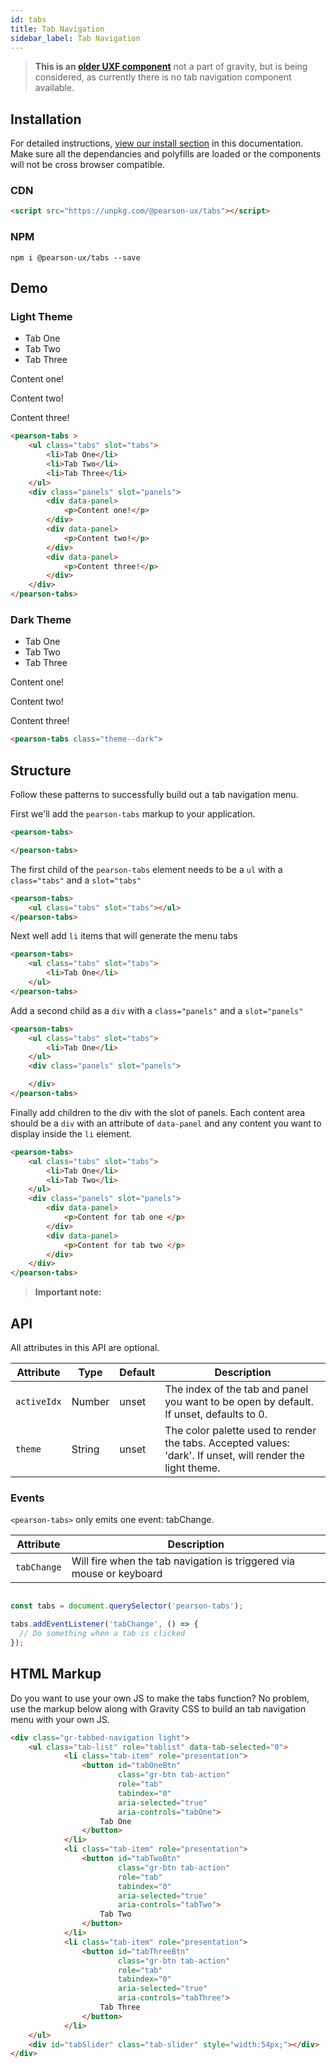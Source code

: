 ```yaml
---
id: tabs
title: Tab Navigation
sidebar_label: Tab Navigation
---
```


> **This is an [older UXF component](https://uxframework.pearson.com/c/tab-navigation)**
not a part of gravity, but is being considered, as currently there is no tab navigation component available.

## Installation
For detailed instructions, [view our install section](https://ux.pearson.com/prototypes/gravity-documentation/docs/getting-started/install) in this documentation.  Make sure all the dependancies and polyfills are loaded or the components will not be cross browser compatible.
### CDN
```html
<script src="https://unpkg.com/@pearson-ux/tabs"></script>
```
### NPM
``` console
npm i @pearson-ux/tabs --save
```

## Demo

### Light Theme
<div class="box">
    <pearson-tabs >
        <ul class="tabs" slot="tabs">
            <li>Tab One</li>
            <li>Tab Two</li>
            <li>Tab Three</li>
        </ul>
        <div class="panels" slot="panels">
            <div data-panel>
                <p>Content one!</p>
            </div>
            <div data-panel>
                <p>Content two!</p>
            </div>
            <div data-panel>
                <p>Content three!</p>
            </div>
        </div>
    </pearson-tabs>
</div>

```html
<pearson-tabs >
    <ul class="tabs" slot="tabs">
        <li>Tab One</li>
        <li>Tab Two</li>
        <li>Tab Three</li>
    </ul>
    <div class="panels" slot="panels">
        <div data-panel>
            <p>Content one!</p>
        </div>
        <div data-panel>
            <p>Content two!</p>
        </div>
        <div data-panel>
            <p>Content three!</p>
        </div>
    </div>
</pearson-tabs>
```

### Dark Theme
<div class="box">
    <pearson-tabs class="theme--dark">
        <ul class="tabs" slot="tabs">
            <li>Tab One</li>
            <li>Tab Two</li>
            <li>Tab Three</li>
        </ul>
        <div class="panels" slot="panels">
            <div data-panel>
                <p>Content one!</p>
            </div>
            <div data-panel>
                <p>Content two!</p>
            </div>
            <div data-panel>
                <p>Content three!</p>
            </div>
        </div>
    </pearson-tabs>
</div>

```html
<pearson-tabs class="theme--dark">
```

## Structure
Follow these patterns to successfully build out a tab navigation menu.

First we'll add the ```pearson-tabs``` markup to your application.

```html
<pearson-tabs>

</pearson-tabs>
```

The first child of the ```pearson-tabs``` element needs to be a ```ul``` with a ```class="tabs"``` and a ```slot="tabs"```

```html
<pearson-tabs>
    <ul class="tabs" slot="tabs"></ul>
</pearson-tabs>
```
Next well add ```li``` items that will generate the menu tabs

```html
<pearson-tabs>
    <ul class="tabs" slot="tabs">
        <li>Tab One</li>
    </ul>
</pearson-tabs>
```
Add a second child as a ```div``` with a ```class="panels"``` and a ```slot="panels"```

```html
<pearson-tabs>
    <ul class="tabs" slot="tabs">
        <li>Tab One</li>
    </ul>
    <div class="panels" slot="panels">

    </div>
</pearson-tabs>
```

Finally add children to the div with the slot of panels.  Each content area should be a ```div``` with an attribute of ```data-panel``` and any content you want to display inside the ```li``` element.

```html
<pearson-tabs>
    <ul class="tabs" slot="tabs">
        <li>Tab One</li>
        <li>Tab Two</li>
    </ul>
    <div class="panels" slot="panels">
        <div data-panel>
            <p>Content for tab one </p>
        </div>
        <div data-panel>
            <p>Content for tab two </p>
        </div>
    </div>
</pearson-tabs>
```


> **Important note:**


## API

All attributes in this API are optional.

| Attribute    | Type    | Default | Description                                                                                                  |
| ------------ | ------- | ------- | ------------------------------------------------------------------------------------------------------------ |
| `activeIdx` | Number | unset   | The index of the tab and panel you want to be open by default. If unset, defaults to 0.                    |
| `theme`      | String | unset   | The color palette used to render the tabs. Accepted values: 'dark'. If unset, will render the light theme. |

### Events
```<pearson-tabs>``` only emits one event: tabChange.

| Attribute    | Description                                                                                                  |
| ------------ | ------------------------------------------------------------------------------------------------------------ |
| `tabChange` | Will fire when the tab navigation is triggered via mouse or keyboard |                                    |

```js

const tabs = document.querySelector('pearson-tabs');

tabs.addEventListener('tabChange', () => {
  // Do something when a tab is clicked
});

```

## HTML Markup
Do you want to use your own JS to make the tabs function?  No problem, use the markup below along with Gravity CSS to build an tab navigation menu with your own JS.

```html
<div class="gr-tabbed-navigation light">
    <ul class="tab-list" role="tablist" data-tab-selected="0">
            <li class="tab-item" role="presentation">
                <button id="tabOneBtn"
                        class="gr-btn tab-action"
                        role="tab"
                        tabindex="0"
                        aria-selected="true"
                        aria-controls="tabOne">
                    Tab One
                </button>
            </li>
            <li class="tab-item" role="presentation">
                <button id="tabTwoBtn"
                        class="gr-btn tab-action"
                        role="tab"
                        tabindex="0"
                        aria-selected="true"
                        aria-controls="tabTwo">
                    Tab Two
                </button>
            </li>
            <li class="tab-item" role="presentation">
                <button id="tabThreeBtn"
                        class="gr-btn tab-action"
                        role="tab"
                        tabindex="0"
                        aria-selected="true"
                        aria-controls="tabThree">
                    Tab Three
                </button>
            </li>
    </ul>
    <div id="tabSlider" class="tab-slider" style="width:54px;"></div>
</div>
```
